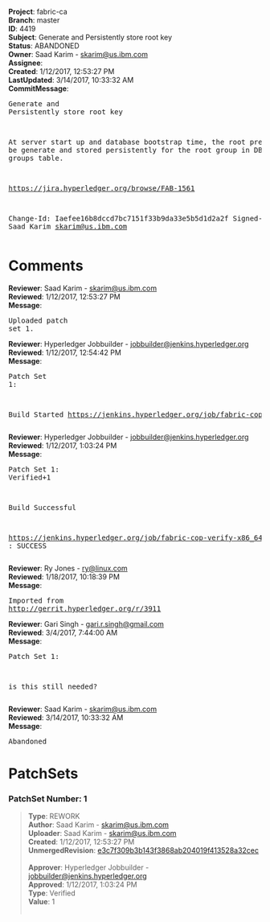 <strong>Project</strong>: fabric-ca<br><strong>Branch</strong>: master<br><strong>ID</strong>: 4419<br><strong>Subject</strong>: Generate and Persistently store root key<br><strong>Status</strong>: ABANDONED<br><strong>Owner</strong>: Saad Karim - skarim@us.ibm.com<br><strong>Assignee</strong>:<br><strong>Created</strong>: 1/12/2017, 12:53:27 PM<br><strong>LastUpdated</strong>: 3/14/2017, 10:33:32 AM<br><strong>CommitMessage</strong>:<br><pre>Generate and Persistently store root key

At server start up and database bootstrap time, the root prekey
will be generate and stored persistently for the root group
in DB in the groups table.

https://jira.hyperledger.org/browse/FAB-1561

Change-Id: Iaefee16b8dccd7bc7151f33b9da33e5b5d1d2a2f
Signed-off-by: Saad Karim <skarim@us.ibm.com>
</pre><h1>Comments</h1><strong>Reviewer</strong>: Saad Karim - skarim@us.ibm.com<br><strong>Reviewed</strong>: 1/12/2017, 12:53:27 PM<br><strong>Message</strong>: <pre>Uploaded patch set 1.</pre><strong>Reviewer</strong>: Hyperledger Jobbuilder - jobbuilder@jenkins.hyperledger.org<br><strong>Reviewed</strong>: 1/12/2017, 12:54:42 PM<br><strong>Message</strong>: <pre>Patch Set 1:

Build Started https://jenkins.hyperledger.org/job/fabric-cop-verify-x86_64/312/</pre><strong>Reviewer</strong>: Hyperledger Jobbuilder - jobbuilder@jenkins.hyperledger.org<br><strong>Reviewed</strong>: 1/12/2017, 1:03:24 PM<br><strong>Message</strong>: <pre>Patch Set 1: Verified+1

Build Successful 

https://jenkins.hyperledger.org/job/fabric-cop-verify-x86_64/312/ : SUCCESS</pre><strong>Reviewer</strong>: Ry Jones - ry@linux.com<br><strong>Reviewed</strong>: 1/18/2017, 10:18:39 PM<br><strong>Message</strong>: <pre>Imported from http://gerrit.hyperledger.org/r/3911</pre><strong>Reviewer</strong>: Gari Singh - gari.r.singh@gmail.com<br><strong>Reviewed</strong>: 3/4/2017, 7:44:00 AM<br><strong>Message</strong>: <pre>Patch Set 1:

is this still needed?</pre><strong>Reviewer</strong>: Saad Karim - skarim@us.ibm.com<br><strong>Reviewed</strong>: 3/14/2017, 10:33:32 AM<br><strong>Message</strong>: <pre>Abandoned</pre><h1>PatchSets</h1><h3>PatchSet Number: 1</h3><blockquote><strong>Type</strong>: REWORK<br><strong>Author</strong>: Saad Karim - skarim@us.ibm.com<br><strong>Uploader</strong>: Saad Karim - skarim@us.ibm.com<br><strong>Created</strong>: 1/12/2017, 12:53:27 PM<br><strong>UnmergedRevision</strong>: [e3c7f309b3b143f3868ab204019f413528a32cec](https://github.com/hyperledger-gerrit-archive/fabric-ca/commit/e3c7f309b3b143f3868ab204019f413528a32cec)<br><br><strong>Approver</strong>: Hyperledger Jobbuilder - jobbuilder@jenkins.hyperledger.org<br><strong>Approved</strong>: 1/12/2017, 1:03:24 PM<br><strong>Type</strong>: Verified<br><strong>Value</strong>: 1<br><br></blockquote>